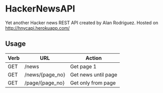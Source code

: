 HackerNewsAPI
=============

Yet another Hacker news REST API created by Alan Rodriguez.
Hosted on http://hnycapi.herokuapp.com/

Usage
--------------
| Verb          | URL             | Action              |
| ------------- | --------------- | ------------------- |
| GET           | /news           | Get page 1          |
| GET           | /news/{page_no} | Get news until page |
| GET           | /page/{page_no} | Get only from page  |
